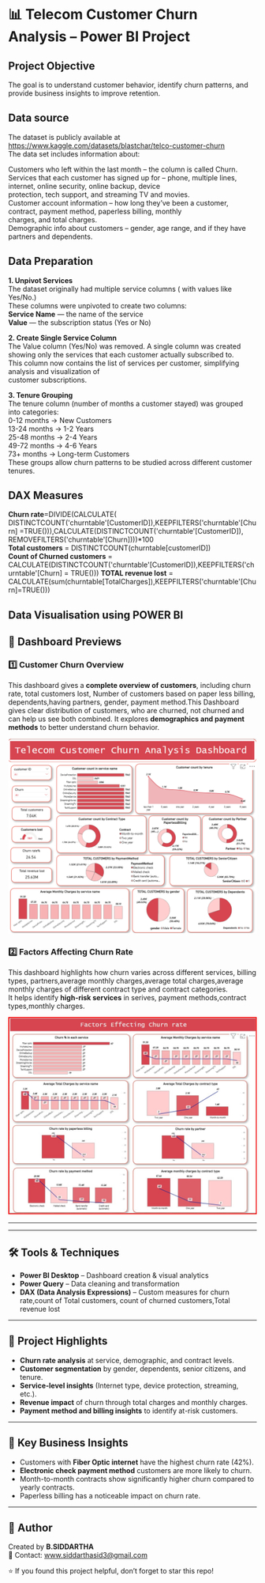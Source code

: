 # 📊 Telecom Customer Churn Analysis – Power BI Project
## Project Objective

The goal is to understand customer behavior, identify churn patterns, and provide business insights to improve retention.

## Data source
The dataset is publicly available at https://www.kaggle.com/datasets/blastchar/telco-customer-churn  
The data set includes information about:

Customers who left within the last month – the column is called Churn.    
Services that each customer has signed up for – phone, multiple lines, internet, online security, online backup, device  
protection, tech support, and streaming TV and movies.    
Customer account information – how long they’ve been a customer, contract, payment method, paperless billing, monthly  
charges, and total charges.    
Demographic info about customers – gender, age range, and if they have partners and dependents.  
## Data Preparation
**1. Unpivot Services**  
The dataset originally had multiple service columns ( with values like Yes/No.)  
These columns were unpivoted to create two columns:  
**Service Name** — the name of the service  
**Value** — the subscription status (Yes or No)  

**2. Create Single Service Column**  
The Value column (Yes/No) was removed.
A single column was created showing only the services that each customer actually subscribed to.  
This column now contains the list of services per customer, simplifying analysis and visualization of  
customer subscriptions.

**3. Tenure Grouping**  
The tenure column (number of months a customer stayed) was grouped into categories:  
0-12 months → New Customers  
13-24 months → 1-2 Years  
25-48 months → 2-4 Years  
49-72 months → 4-6 Years  
73+ months → Long-term Customers    
These groups allow churn patterns to be studied across different customer tenures.  
## DAX Measures  
**Churn rate**=DIVIDE(CALCULATE( DISTINCTCOUNT('churntable'[CustomerID]),KEEPFILTERS('churntable'[Churn] =TRUE())),CALCULATE(DISTINCTCOUNT('churntable'[CustomerID]),  
REMOVEFILTERS('churntable'[Churn])))*100  
**Total customers** = DISTINCTCOUNT(churntable[customerID])        
**Count of Churned customers** = CALCULATE(DISTINCTCOUNT('churntable'[CustomerID]),KEEPFILTERS('churntable'[Churn] = TRUE()))
**TOTAL revenue lost** = CALCULATE(sum(churntable[TotalCharges]),KEEPFILTERS('churntable'[Churn]=TRUE()))

## Data Visualisation using POWER BI
## 📸 Dashboard Previews


### 1️⃣ Customer Churn Overview
This dashboard gives a **complete overview of customers**, including churn rate, total customers lost, Number 
of customers based on paper less billing, dependents,having partners, gender,
payment method.This Dashboard gives clear distribution of customers, who are churned,
not churned and can help us see both combined.
It  explores **demographics and payment methods** to better understand churn behavior.  

![Customer Churn Overview](images/churn_overview.png)


### 2️⃣  Factors Affecting Churn Rate
This dashboard highlights how churn varies across different services, billing types, partners,average
monthly charges,average total charges,average monthly charges of different contract type and contract categories.  
It helps identify **high-risk services** in serives, payment methods,contract types,monthly charges.  

![Factors Affecting Churn Rate](images/factors_churn.png)

---

---

## 🛠 Tools & Techniques
- **Power BI Desktop** – Dashboard creation & visual analytics  
- **Power Query** – Data cleaning and transformation  
- **DAX (Data Analysis Expressions)** – Custom measures for churn rate,count of Total customers, count of churned customers,Total revenue lost

---
## 🚀 Project Highlights
- **Churn rate analysis** at service, demographic, and contract levels.
- **Customer segmentation** by gender, dependents, senior citizens, and tenure.
- **Service-level insights** (Internet type, device protection, streaming, etc.).
- **Revenue impact** of churn through total charges and monthly charges.
- **Payment method and billing insights** to identify at-risk customers.


---

## 📢 Key Business Insights
- Customers with **Fiber Optic internet** have the highest churn rate (42%).  
- **Electronic check payment method** customers are more likely to churn.  
- Month-to-month contracts show significantly higher churn compared to yearly contracts.  
- Paperless billing has a noticeable impact on churn rate.  
    

---

## 👤 Author
Created by **B.SIDDARTHA**  
📧 Contact: www.siddarthasid3@gmail.com  

⭐ If you found this project helpful, don’t forget to star this repo!
